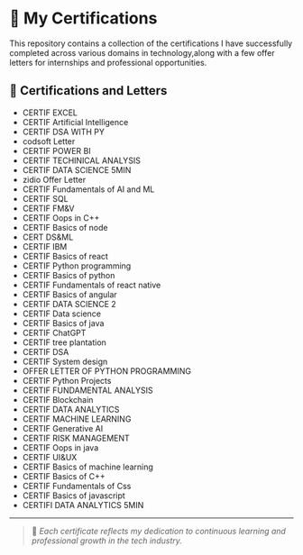 # 📄 My Certifications

This repository contains a collection of the certifications I have successfully completed across various domains in technology,along with a few offer letters for internships and professional opportunities.

## 📜 Certifications and Letters

- CERTIF EXCEL  
- CERTIF Artificial Intelligence  
- CERTIF DSA WITH PY  
- codsoft Letter  
- CERTIF POWER BI  
- CERTIF TECHINICAL ANALYSIS  
- CERTIF DATA SCIENCE 5MIN  
- zidio Offer Letter  
- CERTIF Fundamentals of AI and ML  
- CERTIF SQL  
- CERTIF FM&V  
- CERTIF Oops in C++  
- CERTIF Basics of node  
- CERT DS&ML  
- CERTIF IBM  
- CERTIF Basics of react  
- CERTIF Python programming  
- CERTIF Basics of python  
- CERTIF Fundamentals of react native  
- CERTIF Basics of angular  
- CERTIF DATA SCIENCE 2  
- CERTIF Data science  
- CERTIF Basics of java  
- CERTIF ChatGPT  
- CERTIF tree plantation  
- CERTIF DSA  
- CERTIF System design  
- OFFER LETTER OF PYTHON PROGRAMMING  
- CERTIF Python Projects  
- CERTIF FUNDAMENTAL ANALYSIS  
- CERTIF Blockchain  
- CERTIF DATA ANALYTICS  
- CERTIF MACHINE LEARNING  
- CERTIF Generative AI  
- CERTIF RISK MANAGEMENT  
- CERTIF Oops in java  
- CERTIF UI&UX  
- CERTIF Basics of machine learning  
- CERTIF Basics of C++  
- CERTIF Fundamentals of Css  
- CERTIF Basics of javascript  
- CERTIFI DATA ANALYTICS 5MIN

---

> 📌 *Each certificate reflects my dedication to continuous learning and professional growth in the tech industry.*
